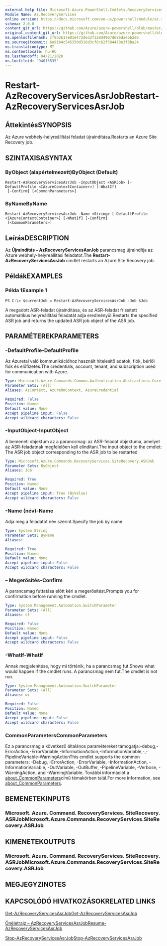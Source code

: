 ```yaml
---
external help file: Microsoft.Azure.PowerShell.Cmdlets.RecoveryServices.SiteRecovery.dll-Help.xml
Module Name: Az.RecoveryServices
online version: https://docs.microsoft.com/en-us/powershell/module/az.recoveryservices/restart-azrecoveryservicesasrjob
schema: 2.0.0
content_git_url: https://github.com/Azure/azure-powershell/blob/master/src/RecoveryServices/RecoveryServices/help/Restart-AzRecoveryServicesAsrJob.md
original_content_git_url: https://github.com/Azure/azure-powershell/blob/master/src/RecoveryServices/RecoveryServices/help/Restart-AzRecoveryServicesAsrJob.md
ms.openlocfilehash: cf8b2617e01e472de32f128d4907d68edaebb2e6
ms.sourcegitcommit: 6a91b4c545350d316d3cf8c62f384478e3f3ba24
ms.translationtype: MT
ms.contentlocale: hu-HU
ms.lasthandoff: 04/21/2020
ms.locfileid: "94013535"
---
```

# <span data-ttu-id="24d09-101">Restart-AzRecoveryServicesAsrJob</span><span class="sxs-lookup"><span data-stu-id="24d09-101">Restart-AzRecoveryServicesAsrJob</span></span>

## <span data-ttu-id="24d09-102">Áttekintés</span><span class="sxs-lookup"><span data-stu-id="24d09-102">SYNOPSIS</span></span>
<span data-ttu-id="24d09-103">Az Azure webhely-helyreállítási feladat újraindítása.</span><span class="sxs-lookup"><span data-stu-id="24d09-103">Restarts an Azure Site Recovery job.</span></span>

## <span data-ttu-id="24d09-104">SZINTAXISA</span><span class="sxs-lookup"><span data-stu-id="24d09-104">SYNTAX</span></span>

### <span data-ttu-id="24d09-105">ByObject (alapértelmezett)</span><span class="sxs-lookup"><span data-stu-id="24d09-105">ByObject (Default)</span></span>
```
Restart-AzRecoveryServicesAsrJob -InputObject <ASRJob> [-DefaultProfile <IAzureContextContainer>] [-WhatIf]
 [-Confirm] [<CommonParameters>]
```

### <span data-ttu-id="24d09-106">ByName</span><span class="sxs-lookup"><span data-stu-id="24d09-106">ByName</span></span>
```
Restart-AzRecoveryServicesAsrJob -Name <String> [-DefaultProfile <IAzureContextContainer>] [-WhatIf] [-Confirm]
 [<CommonParameters>]
```

## <span data-ttu-id="24d09-107">Leírás</span><span class="sxs-lookup"><span data-stu-id="24d09-107">DESCRIPTION</span></span>
<span data-ttu-id="24d09-108">Az **Újraindítás – AzRecoveryServicesAsrJob** parancsmag újraindítja az Azure webhely-helyreállítási feladatot.</span><span class="sxs-lookup"><span data-stu-id="24d09-108">The **Restart-AzRecoveryServicesAsrJob** cmdlet restarts an Azure Site Recovery job.</span></span>

## <span data-ttu-id="24d09-109">Példák</span><span class="sxs-lookup"><span data-stu-id="24d09-109">EXAMPLES</span></span>

### <span data-ttu-id="24d09-110">Példa 1</span><span class="sxs-lookup"><span data-stu-id="24d09-110">Example 1</span></span>
```
PS C:\> $currentJob = Restart-AzRecoveryServicesAsrJob -Job $Job
```

<span data-ttu-id="24d09-111">A megadott ASR-feladat újraindítása, és az ASR-feladat frissített automatikus helyreállítási feladatát adja eredményül.</span><span class="sxs-lookup"><span data-stu-id="24d09-111">Restarts the specified ASR job and returns the updated ASR job object of the ASR job.</span></span>

## <span data-ttu-id="24d09-112">PARAMÉTEREK</span><span class="sxs-lookup"><span data-stu-id="24d09-112">PARAMETERS</span></span>

### <span data-ttu-id="24d09-113">-DefaultProfile</span><span class="sxs-lookup"><span data-stu-id="24d09-113">-DefaultProfile</span></span>
<span data-ttu-id="24d09-114">Az Azuretal való kommunikációhoz használt hitelesítő adatok, fiók, bérlői fiók és előfizetés.</span><span class="sxs-lookup"><span data-stu-id="24d09-114">The credentials, account, tenant, and subscription used for communication with Azure.</span></span>


```yaml
Type: Microsoft.Azure.Commands.Common.Authentication.Abstractions.Core.IAzureContextContainer
Parameter Sets: (All)
Aliases: AzContext, AzureRmContext, AzureCredential

Required: False
Position: Named
Default value: None
Accept pipeline input: False
Accept wildcard characters: False
```

### <span data-ttu-id="24d09-115">-InputObject</span><span class="sxs-lookup"><span data-stu-id="24d09-115">-InputObject</span></span>
<span data-ttu-id="24d09-116">A bemeneti objektum az a parancsmag: az ASR-feladat objektuma, amelyet az ASR-feladatnak megfelelően kell elindítani.</span><span class="sxs-lookup"><span data-stu-id="24d09-116">The input object to the cmdlet: The ASR job object corresponding to the ASR job to be restarted</span></span>


```yaml
Type: Microsoft.Azure.Commands.RecoveryServices.SiteRecovery.ASRJob
Parameter Sets: ByObject
Aliases: Job

Required: True
Position: Named
Default value: None
Accept pipeline input: True (ByValue)
Accept wildcard characters: False
```

### <span data-ttu-id="24d09-117">-Name (név)</span><span class="sxs-lookup"><span data-stu-id="24d09-117">-Name</span></span>
<span data-ttu-id="24d09-118">Adja meg a feladatot név szerint.</span><span class="sxs-lookup"><span data-stu-id="24d09-118">Specify the job by name.</span></span>

```yaml
Type: System.String
Parameter Sets: ByName
Aliases:

Required: True
Position: Named
Default value: None
Accept pipeline input: False
Accept wildcard characters: False
```

### <span data-ttu-id="24d09-119">– Megerősítés</span><span class="sxs-lookup"><span data-stu-id="24d09-119">-Confirm</span></span>
<span data-ttu-id="24d09-120">A parancsmag futtatása előtt kéri a megerősítést.</span><span class="sxs-lookup"><span data-stu-id="24d09-120">Prompts you for confirmation before running the cmdlet.</span></span>

```yaml
Type: System.Management.Automation.SwitchParameter
Parameter Sets: (All)
Aliases: cf

Required: False
Position: Named
Default value: None
Accept pipeline input: False
Accept wildcard characters: False
```

### <span data-ttu-id="24d09-121">-WhatIf</span><span class="sxs-lookup"><span data-stu-id="24d09-121">-WhatIf</span></span>
<span data-ttu-id="24d09-122">Annak megjelenítése, hogy mi történik, ha a parancsmag fut.</span><span class="sxs-lookup"><span data-stu-id="24d09-122">Shows what would happen if the cmdlet runs.</span></span> <span data-ttu-id="24d09-123">A parancsmag nem fut.</span><span class="sxs-lookup"><span data-stu-id="24d09-123">The cmdlet is not run.</span></span>

```yaml
Type: System.Management.Automation.SwitchParameter
Parameter Sets: (All)
Aliases: wi

Required: False
Position: Named
Default value: None
Accept pipeline input: False
Accept wildcard characters: False
```

### <span data-ttu-id="24d09-124">CommonParameters</span><span class="sxs-lookup"><span data-stu-id="24d09-124">CommonParameters</span></span>
<span data-ttu-id="24d09-125">Ez a parancsmag a következő általános paramétereket támogatja:-debug,-ErrorAction,-ErrorVariable,-InformationAction,-InformationVariable,-,-PipelineVariable-WarningAction</span><span class="sxs-lookup"><span data-stu-id="24d09-125">This cmdlet supports the common parameters: -Debug, -ErrorAction, -ErrorVariable, -InformationAction, -InformationVariable, -OutVariable, -OutBuffer, -PipelineVariable, -Verbose, -WarningAction, and -WarningVariable.</span></span> <span data-ttu-id="24d09-126">További információt a [about_CommonParameters](http://go.microsoft.com/fwlink/?LinkID=113216)című témakörben talál.</span><span class="sxs-lookup"><span data-stu-id="24d09-126">For more information, see [about_CommonParameters](http://go.microsoft.com/fwlink/?LinkID=113216).</span></span>

## <span data-ttu-id="24d09-127">BEMENETEK</span><span class="sxs-lookup"><span data-stu-id="24d09-127">INPUTS</span></span>

### <span data-ttu-id="24d09-128">Microsoft. Azure. Command. RecoveryServices. SiteRecovery. ASRJob</span><span class="sxs-lookup"><span data-stu-id="24d09-128">Microsoft.Azure.Commands.RecoveryServices.SiteRecovery.ASRJob</span></span>

## <span data-ttu-id="24d09-129">KIMENETEK</span><span class="sxs-lookup"><span data-stu-id="24d09-129">OUTPUTS</span></span>

### <span data-ttu-id="24d09-130">Microsoft. Azure. Command. RecoveryServices. SiteRecovery. ASRJob</span><span class="sxs-lookup"><span data-stu-id="24d09-130">Microsoft.Azure.Commands.RecoveryServices.SiteRecovery.ASRJob</span></span>

## <span data-ttu-id="24d09-131">MEGJEGYZI</span><span class="sxs-lookup"><span data-stu-id="24d09-131">NOTES</span></span>

## <span data-ttu-id="24d09-132">KAPCSOLÓDÓ HIVATKOZÁSOK</span><span class="sxs-lookup"><span data-stu-id="24d09-132">RELATED LINKS</span></span>

[<span data-ttu-id="24d09-133">Get-AzRecoveryServicesAsrJob</span><span class="sxs-lookup"><span data-stu-id="24d09-133">Get-AzRecoveryServicesAsrJob</span></span>](./Get-AzRecoveryServicesAsrJob.md)

[<span data-ttu-id="24d09-134">Önéletrajz – AzRecoveryServicesAsrJob</span><span class="sxs-lookup"><span data-stu-id="24d09-134">Resume-AzRecoveryServicesAsrJob</span></span>](./Resume-AzRecoveryServicesAsrJob.md)

[<span data-ttu-id="24d09-135">Stop-AzRecoveryServicesAsrJob</span><span class="sxs-lookup"><span data-stu-id="24d09-135">Stop-AzRecoveryServicesAsrJob</span></span>](./Stop-AzRecoveryServicesAsrJob.md)
